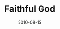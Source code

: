 ---
layout: message
category: message
series: "The Faithful"
title: "Faithful God"
date: 2010-08-15
message_id: 633
---